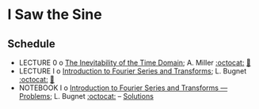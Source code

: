 # I Saw the Sine

## Schedule 
 
 * LECTURE 0  o  [The Inevitability of the Time Domain](InevitabilityOfTheTimeDomain.ipynb); A. Miller [:octocat:](https://github.com/adamamiller)  [:movie_camera:](https://youtu.be/jTY-Fk226QA)
 * LECTURE I  o  [Introduction to Fourier Series and Transforms](IntroductionToFourierSeriesAndTransforms.ipynb); L. Bugnet [:octocat:](https://github.com/lbugnet)  [:movie_camera:](https://youtu.be/73V-hJr8NyM)
 * NOTEBOOK I  o  [Introduction to Fourier Series and Transforms — Problems](IntroductionToFourierSeriesAndTransforms.ipynb); L. Bugnet [:octocat:](https://github.com/lbugnet) – [Solutions](IntroductionToFourierSeriesAndTransformsSolutions.ipynb)
